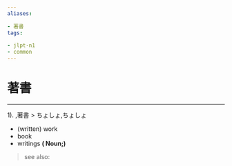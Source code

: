```yaml
---
aliases:
    
- 著書
tags:
    
- jlpt-n1
- common
---
```


# 著書
---
1).
,著書 > ちょしょ,ちょしょ

- (written) work
- book
- writings
**( Noun;)**
> see also: 
            